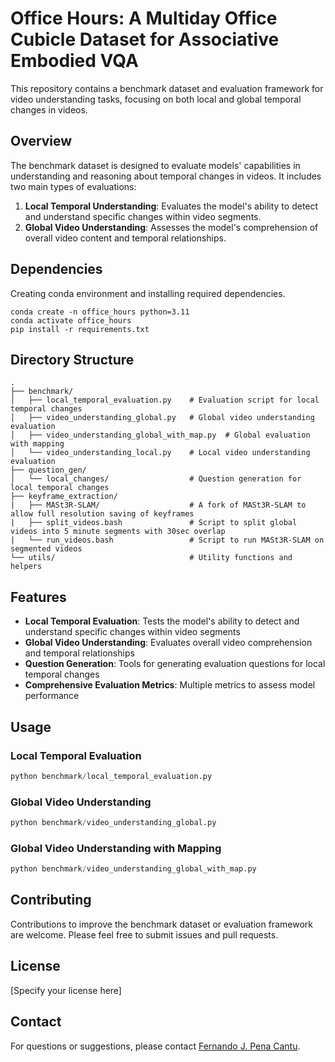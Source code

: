 # Office Hours: A Multiday Office Cubicle Dataset for Associative Embodied VQA

This repository contains a benchmark dataset and evaluation framework for video understanding tasks, focusing on both local and global temporal changes in videos.

## Overview

The benchmark dataset is designed to evaluate models' capabilities in understanding and reasoning about temporal changes in videos. It includes two main types of evaluations:

1. **Local Temporal Understanding**: Evaluates the model's ability to detect and understand specific changes within video segments.
2. **Global Video Understanding**: Assesses the model's comprehension of overall video content and temporal relationships.


## Dependencies
Creating conda environment and installing required dependencies.
```shell
conda create -n office_hours python=3.11
conda activate office_hours
pip install -r requirements.txt
```

## Directory Structure

```
.
├── benchmark/
│   ├── local_temporal_evaluation.py    # Evaluation script for local temporal changes
│   ├── video_understanding_global.py   # Global video understanding evaluation
│   ├── video_understanding_global_with_map.py  # Global evaluation with mapping
│   └── video_understanding_local.py    # Local video understanding evaluation
├── question_gen/
│   └── local_changes/                  # Question generation for local temporal changes
├── keyframe_extraction/
|   ├── MASt3R-SLAM/                    # A fork of MASt3R-SLAM to allow full resolution saving of keyframes
|   ├── split_videos.bash               # Script to split global videos into 5 minute segments with 30sec overlap
|   └── run_videos.bash                 # Script to run MASt3R-SLAM on segmented videos
└── utils/                              # Utility functions and helpers
```

## Features

- **Local Temporal Evaluation**: Tests the model's ability to detect and understand specific changes within video segments
- **Global Video Understanding**: Evaluates overall video comprehension and temporal relationships
- **Question Generation**: Tools for generating evaluation questions for local temporal changes
- **Comprehensive Evaluation Metrics**: Multiple metrics to assess model performance

## Usage

### Local Temporal Evaluation

```python
python benchmark/local_temporal_evaluation.py
```

### Global Video Understanding

```python
python benchmark/video_understanding_global.py
```

### Global Video Understanding with Mapping

```python
python benchmark/video_understanding_global_with_map.py
```

## Contributing

Contributions to improve the benchmark dataset or evaluation framework are welcome. Please feel free to submit issues and pull requests.

## License

[Specify your license here]

## Contact

For questions or suggestions, please contact [Fernando J. Pena Cantu](mailto:fjpenaca@uwaterloo.ca).